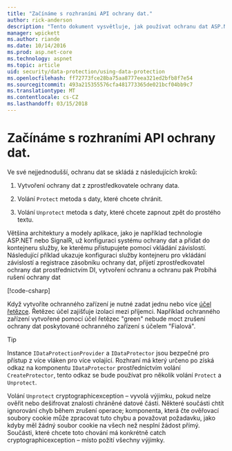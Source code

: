 ```yaml
---
title: "Začínáme s rozhraními API ochrany dat."
author: rick-anderson
description: "Tento dokument vysvětluje, jak používat ochranu dat ASP.NET Core rozhraní API pro ochranu a při rušení dat v aplikaci."
manager: wpickett
ms.author: riande
ms.date: 10/14/2016
ms.prod: asp.net-core
ms.technology: aspnet
ms.topic: article
uid: security/data-protection/using-data-protection
ms.openlocfilehash: ff72773fce28ba75aa8777eea321ed2bfb8f7e54
ms.sourcegitcommit: 493a215355576cfa481773365de021bcf04bb9c7
ms.translationtype: MT
ms.contentlocale: cs-CZ
ms.lasthandoff: 03/15/2018
---
```

# <a name="get-started-with-the-data-protection-apis"></a>Začínáme s rozhraními API ochrany dat.

<a name="security-data-protection-getting-started"></a>

Ve své nejjednodušší, ochranu dat se skládá z následujících kroků:

1. Vytvoření ochrany dat z zprostředkovatele ochrany data.

2. Volání `Protect` metoda s daty, které chcete chránit.

3. Volání `Unprotect` metoda s daty, které chcete zapnout zpět do prostého textu.

Většina architektury a modely aplikace, jako je například technologie ASP.NET nebo SignalR, už konfiguraci systému ochrany dat a přidat do kontejneru služby, ke kterému přistupujete pomocí vkládání závislostí. Následující příklad ukazuje konfiguraci služby kontejneru pro vkládání závislostí a registrace zásobníku ochrany dat, přijetí zprostředkovatel ochrany dat prostřednictvím DI, vytvoření ochranu a ochranu pak Probíhá rušení ochrany dat

[!code-csharp[](../../security/data-protection/using-data-protection/samples/protectunprotect.cs?highlight=26,34,35,36,37,38,39,40)]

Když vytvoříte ochranného zařízení je nutné zadat jednu nebo více [účel řetězce](consumer-apis/purpose-strings.md). Řetězec účel zajišťuje izolaci mezi příjemci. Například ochranného zařízení vytvořené pomocí účel řetězec "green" nebude moct zrušení ochrany dat poskytované ochranného zařízení s účelem "Fialová".

>[!TIP]
> Instance `IDataProtectionProvider` a `IDataProtector` jsou bezpečné pro přístup z více vláken pro více volající. Rozhraní má který určeno po získá odkaz na komponentu `IDataProtector` prostřednictvím volání `CreateProtector`, tento odkaz se bude používat pro několik volání `Protect` a `Unprotect`.
>
>Volání `Unprotect` cryptographicexception – vyvolá výjimku, pokud nelze ověřit nebo dešifrovat znalosti chráněné datové části. Některé součásti chtít ignorování chyb během zrušení operace; komponenta, která čte ověřovací soubory cookie může zpracovat tuto chybu a považovat požadavku, jako kdyby měl žádný soubor cookie na všech než nesplní žádost přímý. Součásti, které chcete toto chování má konkrétně catch cryptographicexception – místo požití všechny výjimky.
